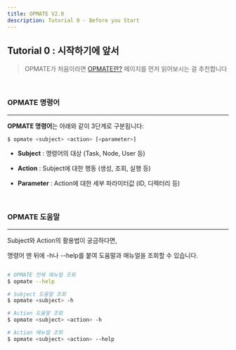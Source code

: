 ```yaml
---
title: OPMATE V2.0
description: Tutorial 0 - Before you Start
---
```


## Tutorial 0 : 시작하기에 앞서

> OPMATE가 처음이라면 [OPMATE란?](OpmateIntro.md) 페이지를 먼저 읽어보시는 걸 추천합니다

<br>

### OPMATE 명령어
- - -

**OPMATE 명령어**는 아래와 같이 3단계로 구분됩니다:

```bash
$ opmate <subject> <action> [<parameter>]
```

- **Subject** : 명령어의 대상 (Task, Node, User 등)

- **Action** : Subject에 대한 행동 (생성, 조회, 실행 등)

- **Parameter** : Action에 대한 세부 파라미터값 (ID, 디렉터리 등)

<br>

### OPMATE 도움말
- - -

Subject와 Action의 활용법이 궁금하다면,

<body>명령어 맨 뒤에 <inline>-h</inline>나 <inline>--help</inline>를 붙여 도움말과 매뉴얼을 조회할 수 있습니다.</body>

<br>

```bash

# OPMATE 전체 매뉴얼 조회
$ opmate --help

# Subject 도움말 조회
$ opmate <subject> -h

# Action 도움말 조회
$ opmate <subject> <action> -h

# Action 매뉴얼 조회
$ opmate <subject> <action> --help

```


